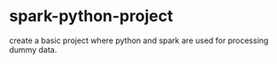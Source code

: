 # spark-python-project
create a basic project where python and spark are used for processing dummy data.
